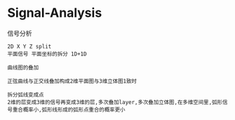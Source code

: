 # Signal-Analysis
信号分析
    
    2D X Y Z split
    平面信号 平面坐标的拆分 1D+1D
    
    曲线图的叠加
    
    正弦曲线与正交线叠加构成2维平面图与3维立体图1致时
    
    拆分弧线变成点
    2维的层变成3维的信号再变成3维的层,多次叠加layer,多次叠加立体图,在多维空间里,弧形信号重合概率小,弧形线形成的弧形点重合的概率更小
    
    
    
    
    
    
    
    
    
    
    
    
    
    
    
    
    
    
